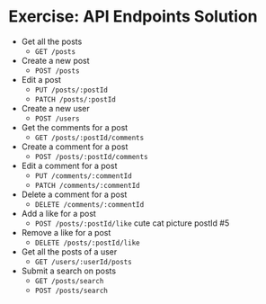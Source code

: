 # Exercise: API Endpoints Solution

- Get all the posts
  - `GET /posts`
- Create a new post
  - `POST /posts`
- Edit a post
  - `PUT /posts/:postId`
  - `PATCH /posts/:postId`
- Create a new user
  - `POST /users`
- Get the comments for a post
  - `GET /posts/:postId/comments`
- Create a comment for a post
  - `POST /posts/:postId/comments`
- Edit a comment for a post
  - `PUT /comments/:commentId`
  - `PATCH /comments/:commentId`
- Delete a comment for a post
  - `DELETE /comments/:commentId`
- Add a like for a post
  - `POST /posts/:postId/like`
  cute cat picture postId #5
- Remove a like for a post
  - `DELETE /posts/:postId/like`
- Get all the posts of a user
  - `GET /users/:userId/posts`
- Submit a search on posts
  - `GET /posts/search`
  - `POST /posts/search`
